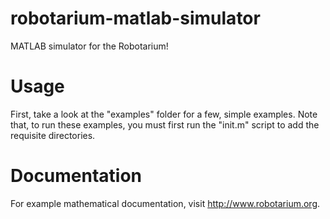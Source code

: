 # robotarium-matlab-simulator
MATLAB simulator for the Robotarium!

# Usage 

First, take a look at the "examples" folder for a few, simple examples.  Note that, to run these examples, you must first run the "init.m" script to add the requisite directories.  

# Documentation 

For example mathematical documentation, visit http://www.robotarium.org.

